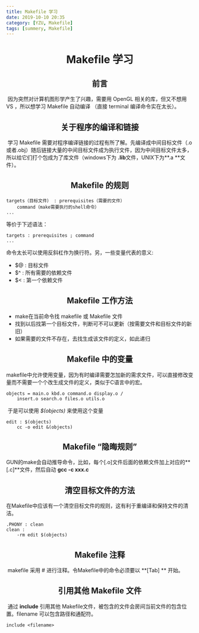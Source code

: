 ```yaml
---
title: Makefile 学习
date: 2019-10-10 20:35
category: [YZU, Makefile]
tags: [summery, Makefile]
---
```


# <center>Makefile 学习</center>

## <center>前言</center>

​	因为突然对计算机图形学产生了兴趣，需要用 OpenGL 相关的库，但又不想用 VS ，所以想学习 Makefile 自动编译 （直接 terminal 编译命令实在太长）。

## <center>关于程序的编译和链接</center>

​	学习 Makefile 需要对程序编译链接的过程有所了解。先编译成中间目标文件（.o或者.obj）随后链接大量的中间目标文件成为执行文件，因为中间目标文件太多，所以给它们打个包成为了库文件（windows下为 **.lib**文件，UNIX下为**.a **文件）。

## <center> Makefile 的规则</center>

```
targets（目标文件） : prerequisites（需要的文件）
	command（make需要执行的shell命令）
...
```

等价于下述语法：

```
targets : prerequisites ; command
...
```

命令太长可以使用反斜杠作为换行符。另，一些变量代表的意义:

* $@ : 目标文件
* $^ : 所有需要的依赖文件
* $< : 第一个依赖文件

## <center>Makefile 工作方法</center>

* make在当前命令找 makefile 或 Makefile 文件
* 找到以后找第一个目标文件，判断可不可以更新（按需要文件和目标文件的新旧）
* 如果需要的文件不存在，去找生成该文件的定义，如此递归

## <center>Makefile 中的变量</center>

​	makefile中允许使用变量，因为有时编译需要怎加新的需求文件，可以直接修改变量而不需要一个个改生成文件的定义，类似于C语言中的宏。

```
objects = main.o kbd.o command.o display.o /
	insert.o search.o files.o utils.o
```

​	于是可以使用   *$(objects)* 来使用这个变量

```
edit : $(objects)
	cc -o edit &(objects)
```

## <center>Makefile “隐晦规则”</center>

​	GUN的make会自动推导命令，比如，每个[.o]文件后面的依赖文件加上对应的**[.c]**文件，然后自动 **gcc -c xxx.c**

## <center>清空目标文件的方法</center>

​	在Makefile中应该有一个清空目标文件的规则，这有利于重编译和保持文件的清洁。

```
.PHONY : clean
clean :
	-rm edit $(objects)
```

## <center>Makefile 注释</center>

​	makefile 采用 # 进行注释。令Makefile中的命令必须要以 **[Tab] ** 开始。

## <center>引用其他 Makefile 文件</center>

​	通过 **include** 引用其他 Makefile文件，被包含的文件会房间当前文件的包含位置。filename 可以包含路径和通配符。

```
include <filename>
```



